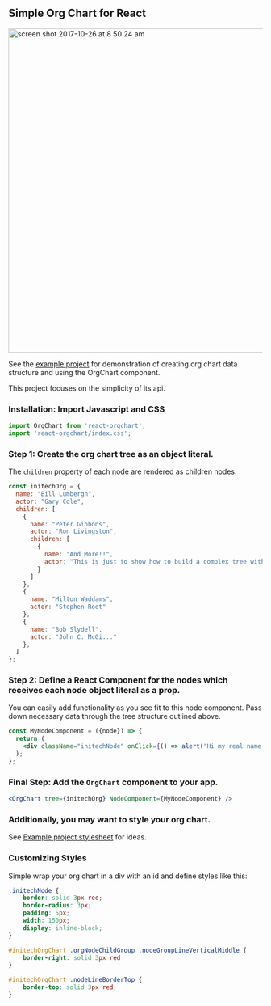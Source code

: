 ## Simple Org Chart for React
<img width="641" alt="screen shot 2017-10-26 at 8 50 24 am" src="https://user-images.githubusercontent.com/909721/32062927-c3bd53a8-ba2a-11e7-9349-efc3db797b31.png">

See the [example project](example/README.md) for demonstration of creating org chart data structure and using the OrgChart component.

This project focuses on the simplicity of its api.

### Installation: Import Javascript and CSS
```jsx harmon
import OrgChart from 'react-orgchart';
import 'react-orgchart/index.css';
```

### Step 1: Create the org chart tree as an object literal.
The ```children``` property of each node are rendered as children nodes.

```jsx harmony
const initechOrg = {
  name: "Bill Lumbergh",
  actor: "Gary Cole",
  children: [
    {
      name: "Peter Gibbons",
      actor: "Ron Livingston",
      children: [
        {
          name: "And More!!",
          actor: "This is just to show how to build a complex tree with multiple levels of children. Enjoy!"
        }
      ]
    },
    {
      name: "Milton Waddams",
      actor: "Stephen Root"
    },
    {
      name: "Bob Slydell",
      actor: "John C. McGi..."
    },
  ]
};
```
### Step 2: Define a React Component for the nodes which receives each node object literal as a prop.
You can easily add functionality as you see fit to this node component.
Pass down necessary data through the tree structure outlined above.
```jsx harmony
const MyNodeComponent = ({node}) => {
  return (
    <div className="initechNode" onClick={() => alert("Hi my real name is: " + node.actor)}>{ node.name }</div>
  );
};
```

### Final Step: Add the ```OrgChart``` component to your app.
```jsx harmony
<OrgChart tree={initechOrg} NodeComponent={MyNodeComponent} />
```

### Additionally, you may want to style your org chart.
See [Example project stylesheet](example/src/App.css) for ideas.

### Customizing Styles
Simple wrap your org chart in a div with an id and define styles like this:
```css
.initechNode {
    border: solid 3px red;
    border-radius: 3px;
    padding: 5px;
    width: 150px;
    display: inline-block;
}

#initechOrgChart .orgNodeChildGroup .nodeGroupLineVerticalMiddle {
    border-right: solid 3px red
}

#initechOrgChart .nodeLineBorderTop {
    border-top: solid 3px red;
}
```
